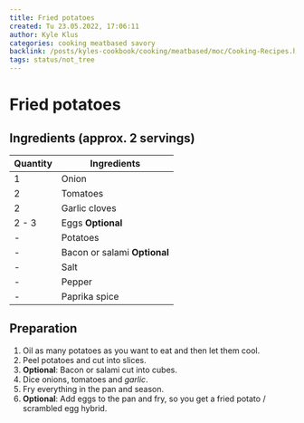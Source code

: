 ```yaml
---
title: Fried potatoes
created: Tu 23.05.2022, 17:06:11
author: Kyle Klus
categories: cooking meatbased savory
backlink: /posts/kyles-cookbook/cooking/meatbased/moc/Cooking-Recipes.html
tags: status/not_tree
---
```


# Fried potatoes

## Ingredients (approx. 2 servings)

| Quantity | Ingredients |
| ---------------- | ------------------------------ |
| 1 | Onion |
| 2 | Tomatoes |
| 2 | Garlic cloves |
| 2 - 3 | Eggs **Optional** |
| - | Potatoes |
| - | Bacon or salami **Optional** |
| - | Salt |
| - | Pepper |
| - | Paprika spice |

## Preparation

1. Oil as many potatoes as you want to eat and then let them cool.
2. Peel potatoes and cut into slices.
3. **Optional**: Bacon or salami cut into cubes.
4. Dice onions, tomatoes and *garlic*.
5. Fry everything in the pan and season.
6. **Optional**: Add eggs to the pan and fry, so you get a fried potato / scrambled egg hybrid.
